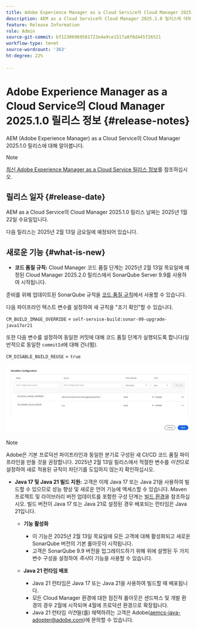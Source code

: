 ```yaml
---
title: Adobe Experience Manager as a Cloud Service의 Cloud Manager 2025.1.0 릴리스 정보
description: AEM as a Cloud Service의 Cloud Manager 2025.1.0 릴리스에 대해 알아봅니다.
feature: Release Information
role: Admin
source-git-commit: bf12306969581723e4e9ce1517a8f0d445f26521
workflow-type: tm+mt
source-wordcount: '363'
ht-degree: 22%

---
```


# Adobe Experience Manager as a Cloud Service의 Cloud Manager 2025.1.0 릴리스 정보 {#release-notes}

AEM (Adobe Experience Manager) as a Cloud Service의 Cloud Manager 2025.1.0 릴리스에 대해 알아봅니다.

>[!NOTE]
>
>[최신 Adobe Experience Manager as a Cloud Service 릴리스 정보](/help/release-notes/release-notes-cloud/release-notes-current.md)를 참조하십시오.

## 릴리스 일자 {#release-date}

AEM as a Cloud Service의 Cloud Manager 2025.1.0 릴리스 날짜는 2025년 1월 22일 수요일입니다.

다음 릴리스는 2025년 2월 13일 금요일에 예정되어 있습니다.


## 새로운 기능 {#what-is-new}

* **코드 품질 규칙:** Cloud Manager 코드 품질 단계는 2025년 2월 13일 목요일에 예정된 Cloud Manager 2025.2.0 릴리스에서 SonarQube Server 9.9를 사용하여 시작됩니다.

준비를 위해 업데이트된 SonarQube 규칙을 [코드 품질 규칙](/help/implementing/cloud-manager/code-quality-testing.md#understanding-code-quality-rules)에서 사용할 수 있습니다.

다음 파이프라인 텍스트 변수를 설정하여 새 규칙을 &quot;조기 확인&quot;할 수 있습니다.

`CM_BUILD_IMAGE_OVERRIDE` = `self-service-build:sonar-99-upgrade-java17or21`

또한 다음 변수를 설정하여 동일한 커밋에 대해 코드 품질 단계가 실행되도록 합니다(일반적으로 동일한 `commitId`에 대해 건너뜀).

`CM_DISABLE_BUILD_REUSE` = `true`

![변수 구성 페이지](/help/implementing/cloud-manager/release-notes/assets/variables-config.png)

>[!NOTE]
>
>Adobe은 기본 프로덕션 파이프라인과 동일한 분기로 구성된 새 CI/CD 코드 품질 파이프라인을 만들 것을 권장합니다. 2025년 2월 13일 릴리스에서 적절한 변수를 *이전*&#x200B;으로 설정하여 새로 적용된 규칙이 차단기를 도입하지 않는지 확인하십시오.

* **Java 17 및 Java 21 빌드 지원:** 고객은 이제 Java 17 또는 Java 21을 사용하여 빌드할 수 있으므로 성능 향상 및 새로운 언어 기능에 액세스할 수 있습니다. Maven 프로젝트 및 라이브러리 버전 업데이트를 포함한 구성 단계는 [빌드 환경](/help/implementing/cloud-manager/getting-access-to-aem-in-cloud/build-environment-details.md)을 참조하십시오. 빌드 버전이 Java 17 또는 Java 21로 설정된 경우 배포되는 런타임은 Java 21입니다.

   * **기능 활성화**
      * 이 기능은 2025년 2월 13일 목요일에 모든 고객에 대해 활성화되고 새로운 SonarQube 버전의 기본 롤아웃이 시작됩니다.
      * 고객은 SonarQube 9.9 버전을 업그레이드하기 위해 위에 설명된 두 가지 변수 구성을 설정하여 *즉시*&#x200B;이 기능을 사용할 수 있습니다.

   * **Java 21 런타임 배포**
      * Java 21 런타임은 Java 17 또는 Java 21을 사용하여 빌드할 때 배포됩니다.
      * 모든 Cloud Manager 환경에 대한 점진적 롤아웃은 샌드박스 및 개발 환경의 경우 2월에 시작되며 4월에 프로덕션 환경으로 확장됩니다.
      * Java 21 런타임 *이전*&#x200B;을(를) 채택하려는 고객은 Adobe([aemcs-java-adopter@adobe.com](mailto:aemcs-java-adopter@adobe.com))에 문의할 수 있습니다.


<!-- ## Early adoption program {#early-adoption}

Be a part of Cloud Manager's early adoption program and have a chance to test upcoming features. -->

<!-- ## Bug fixes -->




<!-- ## Known issues {#known-issues} -->
